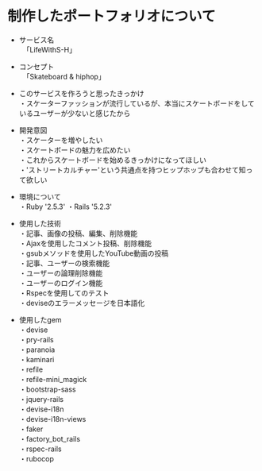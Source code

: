 # 制作したポートフォリオについて
* サービス名  
　「LifeWithS-H」

* コンセプト  
　「Skateboard & hiphop」

* このサービスを作ろうと思ったきっかけ  
・スケーターファッションが流行しているが、本当にスケートボードをしているユーザーが少ないと感じたから

* 開発意図  
・スケーターを増やしたい  
・スケートボードの魅力を広めたい  
・これからスケートボードを始めるきっかけになってほしい  
・'ストリートカルチャー'という共通点を持つヒップホップも合わせて知って欲しい  

* 環境について  
・Ruby '2.5.3'
・Rails '5.2.3'

* 使用した技術  
・記事、画像の投稿、編集、削除機能  
・Ajaxを使用したコメント投稿、削除機能  
・gsubメソッドを使用したYouTube動画の投稿  
・記事、ユーザーの検索機能  
・ユーザーの論理削除機能  
・ユーザーのログイン機能  
・Rspecを使用してのテスト  
・deviseのエラーメッセージを日本語化


* 使用したgem  
・devise  
・pry-rails  
・paranoia  
・kaminari  
・refile  
・refile-mini_magick  
・bootstrap-sass  
・jquery-rails  
・devise-i18n  
・devise-i18n-views  
・faker  
・factory_bot_rails  
・rspec-rails  
・rubocop  